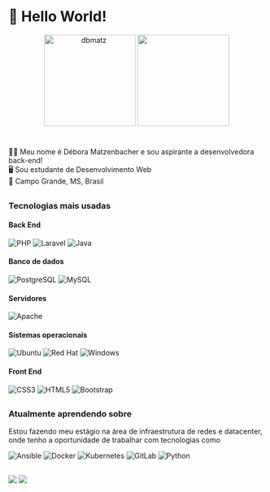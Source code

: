 <h1>👋 Hello World!</h1>

<p align="center">
	<img height="180em" src=https://github-readme-stats.vercel.app/api?username=dbmatz&show_icons=true&theme=dracula alt=dbmatz />
	<img height="180em" src="https://github-readme-stats.vercel.app/api/top-langs/?username=dbmatz&layout=compact&langs_count=7&theme=dracula&"/>
</p>

# 
👩‍💻 Meu nome é Débora Matzenbacher e sou aspirante a desenvolvedora back-end!
<br>
🖥 Sou estudante de Desenvolvimento Web
<br>
📍 Campo Grande, MS, Brasil

##

### Tecnologias mais usadas
  #### Back End
  ![PHP](https://img.shields.io/badge/Php-777BB4?style=for-the-badge&logo=php&logoColor=white)
  ![Laravel](https://img.shields.io/badge/laravel-%23FF2D20.svg?style=for-the-badge&logo=laravel&logoColor=white)
  ![Java](https://img.shields.io/badge/java-%23ED8B00.svg?style=for-the-badge&logo=openjdk&logoColor=white)
  
  #### Banco de dados
  ![PostgreSQL](https://img.shields.io/badge/PostgreSQL-316192?style=for-the-badge&logo=postgresql&logoColor=white)
  ![MySQL](https://img.shields.io/badge/mysql-%2300f.svg?style=for-the-badge&logo=mysql&logoColor=white)
  
  #### Servidores
  ![Apache](https://img.shields.io/badge/apache-%23D42029.svg?style=for-the-badge&logo=apache&logoColor=white)
  
  #### Sistemas operacionais
  ![Ubuntu](https://img.shields.io/badge/Ubuntu-E95420?style=for-the-badge&logo=ubuntu&logoColor=white)
  ![Red Hat](https://img.shields.io/badge/Red%20Hat-EE0000?style=for-the-badge&logo=redhat&logoColor=white)
  ![Windows](https://img.shields.io/badge/Windows-0078D6?style=for-the-badge&logo=windows&logoColor=white)
  
  #### Front End
  ![CSS3](https://img.shields.io/badge/CSS3-1572B6?style=for-the-badge&logo=css3&logoColor=white)
  ![HTML5](https://img.shields.io/badge/HTML5-E34F26?style=for-the-badge&logo=html5&logoColor=white)
  ![Bootstrap](https://img.shields.io/badge/bootstrap-%23563D7C.svg?style=for-the-badge&logo=bootstrap&logoColor=white)
  

 ##
 
 ### Atualmente aprendendo sobre
 Estou fazendo meu estágio na área de infraestrutura de redes e datacenter, onde tenho a oportunidade de trabalhar com tecnologias como
 
 ![Ansible](https://img.shields.io/badge/ansible-%231A1918.svg?style=for-the-badge&logo=ansible&logoColor=white)
 ![Docker](https://img.shields.io/badge/docker-%230db7ed.svg?style=for-the-badge&logo=docker&logoColor=white)
 ![Kubernetes](https://img.shields.io/badge/kubernetes-%23326ce5.svg?style=for-the-badge&logo=kubernetes&logoColor=white)
 ![GitLab](https://img.shields.io/badge/gitlab-%23181717.svg?style=for-the-badge&logo=gitlab&logoColor=white)
 ![Python](https://img.shields.io/badge/Python-FFD43B?style=for-the-badge&logo=python&logoColor=blue)
 
 ##
 
<div>
  <a href = "mailto:matzenbacher06@gmail.com"><img src="https://img.shields.io/badge/-Gmail-%23333?style=for-the-badge&logo=gmail&logoColor=white" target="_blank"></a>
  <a href="https://www.linkedin.com/in/d%C3%A9bora-matzenbacher-pacheco-33705916b/" target="_blank"><img src="https://img.shields.io/badge/-LinkedIn-%230077B5?style=for-the-badge&logo=linkedin&logoColor=white" target="_blank"></a> 
</div>
